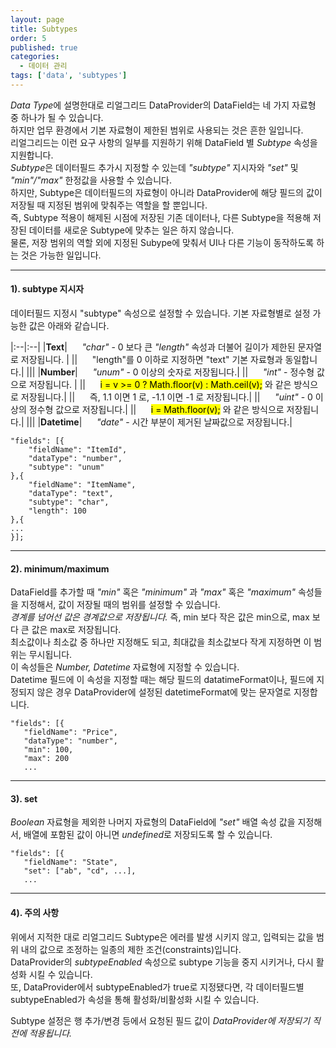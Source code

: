 ```yaml
---
layout: page
title: Subtypes
order: 5
published: true
categories:
  - 데이터 관리
tags: ['data', 'subtypes']
---
```


*Data Type*에 설명한대로 리얼그리드 DataProvider의 DataField는 네 가지 자료형 중 하나가 될 수 있습니다.  
하지만 업무 환경에서 기본 자료형이 제한된 범위로 사용되는 것은 흔한 일입니다.   
리얼그리드는 이런 요구 사항의 일부를 지원하기 위해 DataField 별 *Subtype* 속성을 지원합니다.  
*Subtype*은 데이터필드 추가시 지정할 수 있는데 *"subtype"* 지시자와 *"set"* 및 *"min"/"max"* 한정값을 사용할 수 있습니다.  
하지만, Subtype은 데이터필드의 자료형이 아니라 DataProvider에 해당 필드의 값이 저장될 때 지정된 범위에 맞춰주는 역할을 할 뿐입니다.   
즉, Subtype 적용이 해제된 시점에 저장된 기존 데이터나, 다른 Subtype을 적용해 저장된 데이터를 새로운 Subtype에 맞추는 일은 하지 않습니다.  
물론, 저장 범위의 역할 외에 지정된 Subype에 맞춰서 UI나 다른 기능이 동작하도록 하는 것은 가능한 일입니다.

---

#### 1). subtype 지시자

데이터필드 지정시 "subtype" 속성으로 설정할 수 있습니다. 기본 자료형별로 설정 가능한 값은 아래와 같습니다.

|:--|:--|
|**Text**|&nbsp;&nbsp;&nbsp;&nbsp;&nbsp;&nbsp;*"char"* - 0 보다 큰 *"length"* 속성과 더불어 길이가 제한된 문자열로 저장됩니다. |
||&nbsp;&nbsp;&nbsp;&nbsp;&nbsp;&nbsp;"length"를 0 이하로 지정하면 "text" 기본 자료형과 동일합니다.|
|||
|**Number**|&nbsp;&nbsp;&nbsp;&nbsp;&nbsp;&nbsp;*"unum"* - 0 이상의 숫자로 저장됩니다.|
||&nbsp;&nbsp;&nbsp;&nbsp;&nbsp;&nbsp;*"int"* - 정수형 값으로 저장됩니다. |
||&nbsp;&nbsp;&nbsp;&nbsp;&nbsp;&nbsp;<mark>i = v >= 0 ? Math.floor(v) : Math.ceil(v);</mark> 와 같은 방식으로 저장됩니다.|
||&nbsp;&nbsp;&nbsp;&nbsp;&nbsp;&nbsp;즉, 1.1 이면 1 로, -1.1 이면 -1 로 저장됩니다.|
||&nbsp;&nbsp;&nbsp;&nbsp;&nbsp;&nbsp;*"uint"* - 0 이상의 정수형 값으로 저장됩니다.|
||&nbsp;&nbsp;&nbsp;&nbsp;&nbsp;&nbsp;<mark>i = Math.floor(v);</mark> 와 같은 방식으로 저장됩니다.|
|||
|**Datetime**|&nbsp;&nbsp;&nbsp;&nbsp;&nbsp;&nbsp;*"date"* - 시간 부분이 제거된 날짜값으로 저장됩니다.|

```
"fields": [{
    "fieldName": "ItemId",
    "dataType": "number",
    "subtype": "unum"
},{
    "fieldName": "ItemName",
    "dataType": "text",
    "subtype": "char",
    "length": 100
},{
...
}];
```

---

#### 2). minimum/maximum

DataField를 추가할 때 *"min"* 혹은 *"minimum"* 과 *"max"* 혹은 *"maximum"* 속성들을 지정해서, 값이 저장될 때의 범위를 설정할 수 있습니다.  
*경계를 넘어선 값은 경계값으로 저장됩니다.* 즉, min 보다 작은 값은 min으로, max 보다 큰 값은 max로 저장됩니다.  
최소값이나 최소값 중 하나만 지정해도 되고, 최대값을 최소값보다 작게 지정하면 이 범위는 무시됩니다.  
이 속성들은 *Number, Datetime* 자료형에 지정할 수 있습니다.  
Datetime 필드에 이 속성을 지정할 때는 해당 필드의 datatimeFormat이나, 필드에 지정되지 않은 경우 DataProvider에 설정된 datetimeFormat에 맞는 문자열로 지정합니다.

```
"fields": [{
   "fieldName": "Price",
   "dataType": "number",
   "min": 100,
   "max": 200
   ...
```

---

#### 3). set

*Boolean* 자료형을 제외한 나머지 자료형의 DataField에 *"set"* 배열 속성 값을 지정해서, 배열에 포함된 값이 아니면 *undefined*로 저장되도록 할 수 있습니다.

```
"fields": [{
   "fieldName": "State",
   "set": ["ab", "cd", ...],
   ...
```

---

#### 4). 주의 사항

위에서 지적한 대로 리얼그리드 Subtype은 에러를 발생 시키지 않고, 입력되는 값을 범위 내의 값으로 조정하는 일종의 제한 조건(constraints)입니다.  
DataProvider의 *subtypeEnabled* 속성으로 subtype 기능을 중지 시키거나, 다시 활성화 시킬 수 있습니다.  
또, DataProvider에서 subtypeEnabled가 true로 지정됐다면, 각 데이터필드별 subtypeEnabled가 속성을 통해 활성화/비활성화 시킬 수 있습니다.

Subtype 설정은 행 추가/변경 등에서 요청된 필드 값이 *DataProvider에 저장되기 직전에 적용됩니다.*